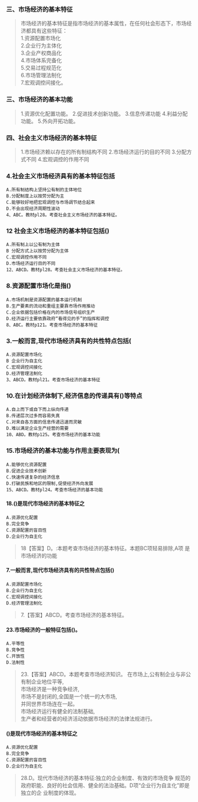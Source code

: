 ### 三、市场经济的基本特征
>   市场经济的基本特征是指市场经济的基本属性，在任何社会形态下，市场经济都具有这些特征：     
    1.资源配置市场化     
    2.企业行为主体化     
    3.企业产权商品化     
    4.市场体系完备化     
    5.交易过程规范化     
    6.市场管理法制化     
    7.宏观调控间接化。     

### 三、市场经济的基本功能
>   1.资源优化配置功能。
    2.促进技术创新功能。
    3.信息传递功能
    4.利益分配功能。
    5.外向开拓功能。             


### 四、社会主义市场经济的基本特征
>   1.市场经济赖以存在的所有制结构不同
    2.市场经济运行的目的不同
    3.分配方式不同
    4.宏观调控的作用不同
   

### 4.社会主义市场经济具有的基本特征包括
    A.所有制结构上坚持公有制的主体地位
    B.分配制度上以按劳分配为主
    C.能够较好地把宏观调控与市场调节结合起来
    D.不会出现经济周期性波动
    4、ABC。教材pl28。考查社会主义市场经济的基本特征。

### 12 社会主义市场经济的基本特征包括()
    A.所有制上以公有制为主体
    B 分配方式上以按劳分配为主体
    C.宏观调控作用不同
    D.市场经济运行目的不同
    12、ABCD。教材pl28。考查社会主义市场经济的基本特征。  
    
    
### 8.资源配置市场化是指()
    A.市场机制是资源配置的基本运行机制
    B.生产要素的流动和重组主要靠市场作用推动
    C.企业依据包括价格在内的市场信号组织生产
    D.经济运行主要依靠政府“看得见的手”的指挥和调控
    8、ABC。教材p121。考查市场经济的基本特征        

### 3.一般而言,现代市场经济具有的共性特点包括(
    A.资源配置市场化
    B 企业行为自主化
    C.宏观调控间接化
    D.经济管理法制化
    3、ABCD。教材pl21。考查市场经济的基本特征

### 10.在计划经济体制下,经济信息的传递具有()等特点
    A.自上而下或自下而上纵向传递
    B.传递层次过多而容易失真
    C.对来自各方面的信息传递迅速而灵敏
    D.难以满足企业生产经营的需要
    10、ABD。教材p125。考查市场经济的基本功能
    

### 15.市场经济的基本功能与作用主要表现为(
    A.能够优化资源配置
    B.促进企业技术创新
    C.快速传递复杂的经济信息
    D.打破民族和地区的限制,促使经济外向发展
    15、ABCD。教材pl24。考查市场经济的基本功能    

#### 18.()是现代市场经济的基本特征之
    A.资源优化配置
    B.完全竞争
    C.资源配置的盲目性
    D.企业行为自主化
>   18【答案】D。:本题考查市场经济的基本特征。本题BC项轻易排除,A项
    是市场经济的功能

#### 7.一般而言,现代市场经济具有的共性特点包括()
    A.资源配置市场化
    B.企业行为自主化
    C.宏观调控间接化
    D.经济管理法制化
>   7.【答案】ABCD。考查市场经济的基本特征。

#### 23.市场经济的一般特征包括()。
    A.平等性
    B.竞争性
    C.开放性
    D.法制性
>   23.【答案】ABCD。本题考查市场经济知识。
在市场上,公有制企业与非公有制企业地位平等,       
市场经济是一种竞争经济,       
市场不是封闭的,全国是一个统一的大市场,       
并同世界市场连在一起。       
市场经济运行有健全的法制基础,       
生产者和经营者的经济活动依据市场经济的法律法规进行。       

#### ()是现代市场经济的基本特征之
    A.资源优化配置
    B.完全竞争
    C.资源配置的盲目性
    D.企业行为自主化
>   28.D。现代市场经济的基本特征:独立的企业制度、有效的市场竞争
    规范的政府职能、良好的社会信用、健全的法治基础。D项“企业行为自主化”即是独立的企
    业制度的体现。







    